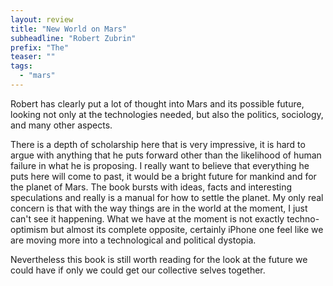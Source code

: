 ```yaml
---
layout: review
title: "New World on Mars"
subheadline: "Robert Zubrin"
prefix: "The"
teaser: ""
tags:
  - "mars"
---
```


Robert has clearly put a lot of thought into Mars and its possible future,
looking not only at the technologies needed, but also the politics, sociology,
and many other aspects.

There is a depth of scholarship here that is very impressive, it is hard to
argue with anything that he puts forward other than the likelihood of human
failure in what he is proposing. I really want to believe that everything he
puts here will come to past, it would be a bright future for mankind and for
the planet of Mars. The book bursts with ideas, facts and interesting
speculations and really is a manual for how to settle the planet. My only real
concern is that with the way things are in the world at the moment, I just
can't see it happening. What we have at the moment is not exactly techno-
optimism but almost its complete opposite, certainly iPhone one feel like we
are moving more into a technological and political dystopia.

Nevertheless this book is still worth reading for the look at the future we
could have if only we could get our collective selves together.